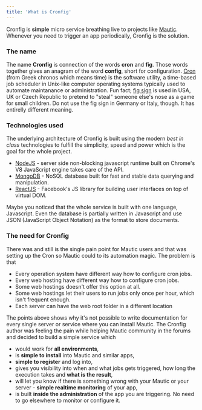 ```yaml
---
title: 'What is Cronfig'
---
```


Cronfig is **simple** micro service breathing live to projects like [Mautic](https://mautic.org). Whenever you need to trigger an app periodically, Cronfig is the solution.

### The name

The name **Cronfig** is connection of the words **cron** and **fig**. Those words together gives an anagram of the word **config**, short for configuration. [Cron](https://en.wikipedia.org/wiki/Cron) (from Greek chronos which means time) is the software utility, a time-based job scheduler in Unix-like computer operating systems typically used to automate maintanance or administration. Fun fact; [fig sign](https://en.wikipedia.org/wiki/Fig_sign) is used in USA, UK or Czech Republic to pretend to "steal" someone else's nose as a game for small children. Do not use the fig sign in Germany or Italy, though. It has entirelly different meaning.

### Technologies used

The underlying architecture of Cronfig is built using the modern *best in class* technologies to fulfill the simplicity, speed and power which is the goal for the whole project.
- [NodeJS](https://nodejs.org) - server side non-blocking javascript runtime built on Chrome's V8 JavaScript engine takes care of the API.
- [MongoDB](https://www.mongodb.com) - NoSQL database built for fast and stable data querying and manipulation.
- [ReactJS](https://facebook.github.io/react) - Facebook's JS library for building user interfaces on top of virtual DOM.

Maybe you noticed that the whole service is built with one language, Javascript. Even the database is partially written in Javascript and use JSON (JavaScript Object Notation) as the format to store documents.

### The need for Cronfig

There was and still is the single pain point for Mautic users and that was setting up the Cron so Mautic could to its automation magic. The problem is that
- Every operation system have different way how to configure cron jobs.
- Every web hosting have different way how to configure cron jobs.
- Some web hostings doesn't offer this option at all.
- Some web hostings let their users to run jobs only once per hour, which isn't frequent enough.
- Each server can have the web root folder in a different location

The points above shows why it's not possible to write documentation for every single server or service where you can install Mautic. The Cronfig author was feeling the pain while helping Mautic community in the forums and decided to build a simple service which 

- would work for **all environments**,
- is **simple to install** into Mautic and similar apps,
- **simple to register** and log into,
- gives you visibility into when and what jobs gets triggered, how long the execution takes and **what is the result**,
- will let you know if there is something wrong with your Mautic or your server - **simple realtime monitoring** of your app,
- is built **inside the administration** of the app you are triggering. No need to go elsewhere to monitor or configure it.